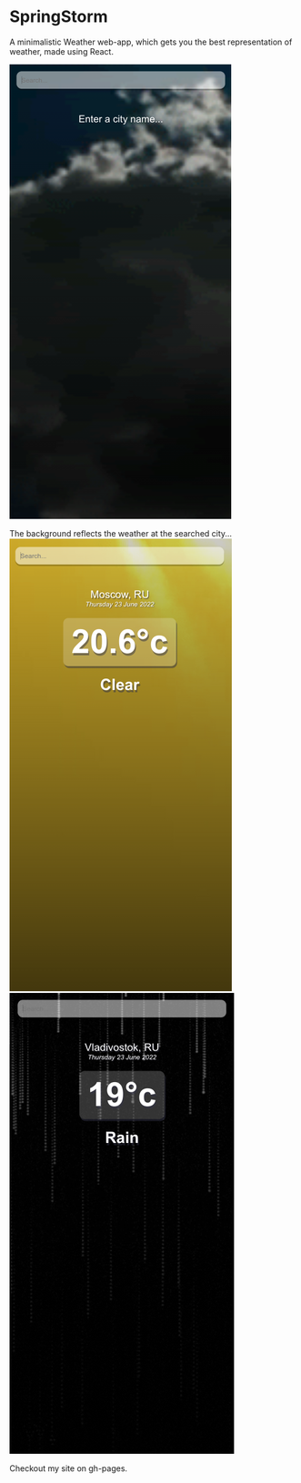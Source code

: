 # SpringStorm
A minimalistic Weather web-app, which gets you the best representation of weather, made using React.


![Frontpage](https://github.com/dhawal-pandya/SpringStorm/blob/main/Assets/frontpage.png)
<br>

The background reflects the weather at the searched city...
<br>
![Clear](https://github.com/dhawal-pandya/SpringStorm/blob/main/Assets/Moscow.png)
![Light Rain](https://github.com/dhawal-pandya/SpringStorm/blob/main/Assets/Vladivostok.png)


Checkout my site on gh-pages.
